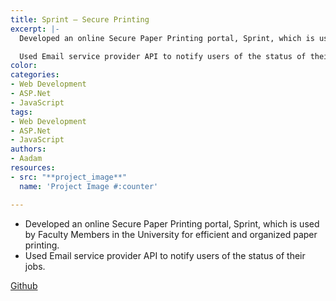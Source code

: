 ```yaml
---
title: Sprint — Secure Printing
excerpt: |-
  Developed an online Secure Paper Printing portal, Sprint, which is used by Faculty Members in the University for efficient and organized paper printing.

  Used Email service provider API to notify users of the status of their jobs.
color: 
categories:
- Web Development
- ASP.Net
- JavaScript
tags:
- Web Development
- ASP.Net
- JavaScript
authors:
- Aadam
resources:
- src: "**project_image**"
  name: 'Project Image #:counter'

---
```

- Developed an online Secure Paper Printing portal, Sprint, which is used by Faculty Members in the University for efficient and organized paper printing.
- Used Email service provider API to notify users of the status of their jobs.

[Github](https://github.com/aadimator/sprint)